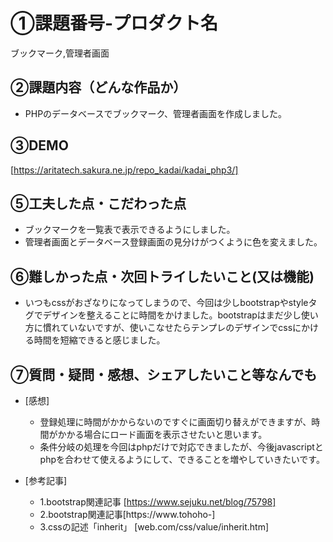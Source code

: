 # ①課題番号-プロダクト名

ブックマーク,管理者画面

## ②課題内容（どんな作品か）

- PHPのデータベースでブックマーク、管理者画面を作成しました。

## ③DEMO

[https://aritatech.sakura.ne.jp/repo_kadai/kadai_php3/]

## ⑤工夫した点・こだわった点

- ブックマークを一覧表で表示できるようにしました。
- 管理者画面とデータベース登録画面の見分けがつくように色を変えました。



## ⑥難しかった点・次回トライしたいこと(又は機能)

- いつもcssがおざなりになってしまうので、今回は少しbootstrapやstyleタグでデザインを整えることに時間をかけました。bootstrapはまだ少し使い方に慣れていないですが、使いこなせたらテンプレのデザインでcssにかける時間を短縮できると感じました。

## ⑦質問・疑問・感想、シェアしたいこと等なんでも

- [感想]
  - 登録処理に時間がかからないのですぐに画面切り替えができますが、時間がかかる場合にロード画面を表示させたいと思います。
  - 条件分岐の処理を今回はphpだけで対応できましたが、今後javascriptとphpを合わせて使えるようにして、できることを増やしていきたいです。



- [参考記事]
  - 1.bootstrap関連記事 [https://www.sejuku.net/blog/75798]
  - 2.bootstrap関連記事[https://www.tohoho-]
  - 3.cssの記述「inherit」 [web.com/css/value/inherit.htm]
 


